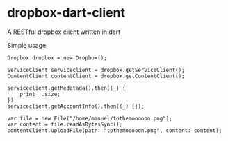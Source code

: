dropbox-dart-client
===================

A RESTful dropbox client written in dart

Simple usage

	Dropbox dropbox = new Dropbox();
	
	ServiceClient serviceclient = dropbox.getServiceClient();
	ContentClient contentClient = dropbox.getContentClient();
	
	serviceclient.getMedatada().then((_) {
	    print _.size;
	});
	serviceclient.getAccountInfo().then((_) {});
	
	var file = new File("/home/manuel/tothemooooon.png");
	var content = file.readAsBytesSync();
	contentClient.uploadFile(path: "tpthemooooon.png", content: content);
